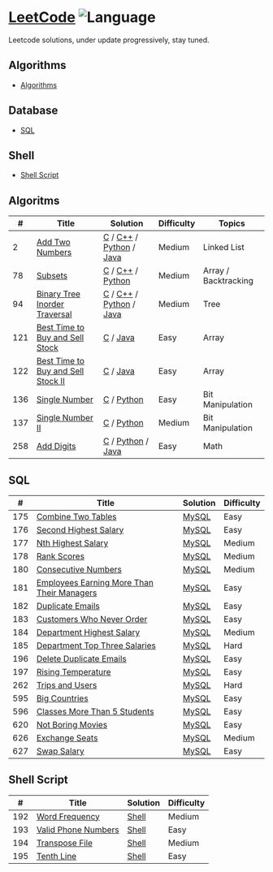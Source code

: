 # [LeetCode](https://leetcode.com/problems) ![Language](https://img.shields.io/badge/Language-C%20%2F%20Python%20%2F%20Java-green.svg)
Leetcode solutions, under update progressively, stay tuned.


## Algorithms
* [Algorithms](./algorithms/README.md)

## Database 
* [SQL](https://github.com/tsingzdev/leetcode#sql)

## Shell
* [Shell Script](https://github.com/tsingzdev/leetcode#shell-script)


## Algoritms


| #        | Title           | Solution	  | Difficulty   | Topics |
--- | --- | --- | --- | ---
2 |[Add Two Numbers](https://leetcode.com/problems/add-two-numbers/description/) |[C](./algorithms/addTwoNumbers/add-two-numbers.c) / [C++](./algorithms/addTwoNumbers/add-two-numbers.cpp) / [Python](./algorithms/addTwoNumbers/add-two-numbers.py) / [Java](./algorithms/addTwoNumbers/add-two-numbers.java)  | Medium | Linked List
78  |[Subsets](https://leetcode.com/problems/subsets/description/) | [C](./algorithms/subsets/subsets.c) / [C++](./algorithms/subsets/subsets.cpp) / [Python](./algorithms/subsets/subsets.py) | Medium | Array / Backtracking
94 |[Binary Tree Inorder Traversal](https://leetcode.com/problems/binary-tree-inorder-traversal/description/) |[C](./algorithms/binaryTreeInorderTraversal/binary-tree-inorder-traversal.c) / [C++](./algorithms/binaryTreeInorderTraversal/binary-tree-inorder-traversal.cpp) / [Python](./algorithms/binaryTreeInorderTraversal/binary-tree-inorder-traversal.py) / [Java](./algorithms/binaryTreeInorderTraversal/binary-tree-inorder-traversal.java) | Medium | Tree
121 |[Best Time to Buy and Sell Stock](https://leetcode.com/problems/best-time-to-buy-and-sell-stock/description/) |[C](./algorithms/bestTimetoBuyandSellStocks/best-time-to-buy-and-sell-stock.c) / [Java](./algorithms/bestTimetoBuyandSellStocks/best-time-to-buy-and-sell-stock.java) | Easy | Array
122 |[Best Time to Buy and Sell Stock II](https://leetcode.com/problems/best-time-to-buy-and-sell-stock-ii/description/) |[C](./algorithms/bestTimetoBuyandSellStocksII/best-time-to-buy-and-sell-stock-ii.c) / [Java](./algorithms/bestTimetoBuyandSellStocksII/best-time-to-buy-and-sell-stock-ii.java) | Easy | Array
136 |[Single Number](https://leetcode.com/problems/single-number/description/) |[C](./algorithms/singleNumber/single-number.c) / [Python](./algorithms/singleNumber/single-number.py) | Easy | Bit Manipulation
137 |[Single Number II](https://leetcode.com/problems/single-number-ii/description/) |[C](./algorithms/singleNumberII/single-number-ii.c) / [Python](./algorithms/singleNumberII/single-number-ii.py) | Medium | Bit Manipulation
258 |[Add Digits](https://leetcode.com/problems/add-digits/description/) |[C](./algorithms/addDigits/add-digits.c) / [Python](./algorithms/addDigits/add-digits.py) / [Java](./algorithms/addDigits/add-digits.java) | Easy | Math


## SQL

| #        | Title           | Solution	  | Difficulty   |
--- | --- | --- | --- 
175 |[Combine Two Tables   ](https://leetcode.com/problems/combine-two-tables/)   | [MySQL](./database/combine-two-tables.sql)   |Easy
176 |[Second Highest Salary ](https://leetcode.com/problems/second-highest-salary/)   |[MySQL](./database/second-highest-salary.sql)    |Easy
177 |[Nth Highest Salary  ](https://leetcode.com/problems/nth-highest-salary/) |[MySQL](./database/nth-highest-salary.sql)  | Medium
178 |[Rank Scores    ](https://leetcode.com/problems/rank-scores/) |[MySQL](./database/rank-scores.sql) | Medium
180 |[Consecutive Numbers   ](https://leetcode.com/problems/consecutive-numbers/description/)|[MySQL](./database/consecutive-numbers.sql) | Medium
181 |[Employees Earning More Than Their Managers   ](https://leetcode.com/problems/employees-earning-more-than-their-managers/description/)|[MySQL](./database/employees-earning-more-than-their-managers.sql) | Easy
182 |[Duplicate Emails  ](https://leetcode.com/problems/duplicate-emails/) |[MySQL](./database/duplicate-emails.sql) | Easy
183 |[Customers Who Never Order    ](https://leetcode.com/problems/customers-who-never-order/) |[MySQL](./database/customers-who-never-order.sql) |Easy
184 |[Department Highest Salary    ](https://leetcode.com/problems/department-highest-salary/) |[MySQL](./database/department-highest-salary.sql) |Medium
185 |[Department Top Three Salaries  ](https://leetcode.com/problems/department-top-three-salaries/)|[MySQL](./database/department-top-three-salaries.sql) |Hard
196 |[Delete Duplicate Emails    ](https://leetcode.com/problems/delete-duplicate-emails/)|[MySQL](./database/delete-duplicate-emails.sql) |Easy
197 |[Rising Temperature    ](https://leetcode.com/problems/rising-temperature/description/)|[MySQL](./database/rising-temperature.sql)|Easy
262 |[Trips and Users    ](https://leetcode.com/problems/trips-and-users/)|[MySQL](./database/trips-and-users.sql)|Hard
595 |[Big Countries    ](https://leetcode.com/problems/big-countries/)|[MySQL](./database/big-countries.sql)|Easy
596 |[Classes More Than 5 Students    ](https://leetcode.com/problems/classes-more-than-5-students/description/)|[MySQL](./database/classes-more-than-5-students.sql)|Easy
620 |[Not Boring Movies    ](https://leetcode.com/problems/not-boring-movies/) |[MySQL](./database/not-boring-movies.sql)|Easy
626 |[Exchange Seats    ](https://leetcode.com/problems/exchange-seats/description/)|[MySQL](./database/exchange-seats.sql)|Medium
627 |[Swap Salary    ](https://leetcode.com/problems/swap-salary/)|[MySQL](./database/swap-salary.sql)|Easy



## Shell Script

| #        | Title           | Solution	  | Difficulty   |
--- | --- | --- | --- 
 192    | [Word Frequency](https://leetcode.com/problems/word-frequency/)                | [Shell](./shell/word-frequency.sh)   | Medium  
 193    | [Valid Phone Numbers](https://leetcode.com/problems/valid-phone-numbers/)    | [Shell](https://github.com/tsingzdev/leetcode/blob/master/shell/valid-phone-numbers.sh)   | Easy    
 194    | [Transpose File](https://leetcode.com/problems/transpose-file/)         | [Shell](https://github.com/tsingzdev/leetcode/blob/master/shell/transpose-file.sh)   | Medium  
 195    | [Tenth Line](https://leetcode.com/problems/tenth-line/)             | [Shell](https://github.com/tsingzdev/leetcode/blob/master/shell/word-frequency.sh)   | Easy   



